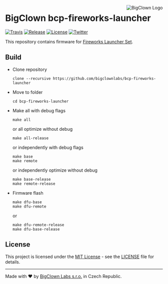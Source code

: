 <a href="https://www.bigclown.com"><img src="https://s3.eu-central-1.amazonaws.com/bigclown/gh-readme-logo.png" alt="BigClown Logo" align="right"></a>

# BigClown bcp-fireworks-launcher

[![Travis](https://img.shields.io/travis/bigclownlabs/bcp-fireworks-launcher/master.svg)](https://travis-ci.org/bigclownlabs/bcp-fireworks-launcher)
[![Release](https://img.shields.io/github/release/bigclownlabs/bcp-fireworks-launcher.svg)](https://github.com/bigclownlabs/bcp-fireworks-launcher/releases)
[![License](https://img.shields.io/github/license/bigclownlabs/bcp-fireworks-launcher.svg)](https://github.com/bigclownlabs/bcp-fireworks-launcher/blob/master/LICENSE)
[![Twitter](https://img.shields.io/twitter/follow/BigClownLabs.svg?style=social&label=Follow)](https://twitter.com/BigClownLabs)


This repository contains firmware for [Fireworks Launcher Set](https://shop.bigclown.com/products/fireworks-launcher-set).

## Build

* Clone repository

    ```
    clone --recursive https://github.com/bigclownlabs/bcp-fireworks-launcher
    ```

* Move to folder
    ```
    cd bcp-fireworks-launcher
    ```

* Make
    all with debug flags
    ```
    make all
    ```
    or all optimize without debug
    ```
    make all-release
    ```
    or independently with debug flags
    ```
    make base
    make remote
    ```
    or independently optimize without debug
    ```
    make base-release
    make remote-release
    ```

* Firmware flash
    ```
    make dfu-base
    make dfu-remote
    ```
    or
    ```
    make dfu-remote-release
    make dfu-base-release
    ```


## License

This project is licensed under the [MIT License](https://opensource.org/licenses/MIT/) - see the [LICENSE](LICENSE) file for details.

---

Made with ❤ by [BigClown Labs s.r.o.](https://www.bigclown.com) in Czech Republic.
